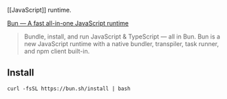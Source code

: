 [[JavaScript]] runtime.

[Bun — A fast all-in-one JavaScript runtime](https://bun.sh)
> Bundle, install, and run JavaScript & TypeScript — all in Bun. Bun is a new JavaScript runtime with a native bundler, transpiler, task runner, and npm client built-in.

## Install
``` Shell
curl -fsSL https://bun.sh/install | bash
```

